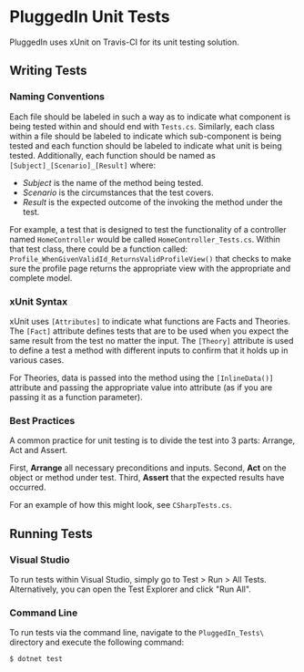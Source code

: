 # PluggedIn Unit Tests
PluggedIn uses xUnit on Travis-CI for its unit testing solution.

## Writing Tests

### Naming Conventions

Each file should be labeled in such a way as to indicate what 
component is being tested within and should end with `Tests.cs`. 
Similarly, each class within a file should be labeled to indicate 
which sub-component is being tested and each function should be 
labeled to indicate what unit is being tested. Additionally, each 
function should be named as `[Subject]_[Scenario]_[Result]` 
where:

- _Subject_ is the name of the method being tested.
- _Scenario_ is the circumstances that the test covers.
- _Result_ is the expected outcome of the invoking the method under
the test.


For example, a test that is designed to test the functionality 
of a controller named `HomeController` would be called
`HomeController_Tests.cs`. Within that test class, there could
be a function called: `Profile_WhenGivenValidId_ReturnsValidProfileView()` 
that checks to make sure the profile page returns the appropriate 
view with the appropriate and complete model.


### xUnit Syntax

xUnit uses `[Attributes]` to indicate what functions are Facts 
and Theories. The `[Fact]` attribute defines tests that are to 
be used when you expect the same result from the test no matter 
the input. The `[Theory]` attribute is used to define a test a 
method with different inputs to confirm that it holds up in 
various cases.

For Theories, data is passed into the method using the 
`[InlineData()]` attribute and passing the appropriate value 
into attribute (as if you are passing it as a function parameter).

### Best Practices

A common practice for unit testing is to divide the test into 
3 parts: Arrange, Act and Assert.

First, **Arrange** all necessary preconditions and inputs.
Second, **Act** on the object or method under test.
Third, **Assert** that the expected results have occurred.

For an example of how this might look, see `CSharpTests.cs`.


## Running Tests

### Visual Studio

To run tests within Visual Studio, simply go to Test > Run > 
All Tests. Alternatively, you can open the Test Explorer and 
click "Run All".

### Command Line

To run tests via the command line, navigate to the 
`PluggedIn_Tests\` directory and execute the following command:

`
$ dotnet test
`
